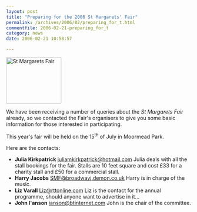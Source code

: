 ```yaml
---
layout: post
title: "Preparing for the 2006 St Margarets' Fair"
permalink: /archives/2006/02/preparing_for_t.html
commentfile: 2006-02-21-preparing_for_t
category: news
date: 2006-02-21 10:58:57

---
```


<img alt="St Margarets Fair" src="/assets/images/2006/smf_poster_sm-thumb.gif" width="150" height="126" class="right"/>

We have been receiving a number of queries about the *St Margarets Fair* already, so we contacted the Fair's organisers to give you some basic information for those interested in participating.

This year's fair will be held on the 15<sup>th</sup> of July in Moormead Park.

Here are the contacts:

-   **Julia Kirkpatrick**
    <juliamkirkpatrick@hotmail.com>
    Julia deals with all the stall bookings for the fair. Stalls are 10 feet square and cost £33 for a charity stall and £50 for a commercial stall.
-   **Harry Jacobs**
    <SMF@broadwayj.demon.co.uk>
    Harry is in charge of the music.
-   **Liz Varall**
    <Liz@rttonline.com>
    Liz is the contact for the annual programme, should anyone want to advertise in it...
-   **John I'anson**
    <ianson@btinternet.com>
    John is the chair of the committee.
